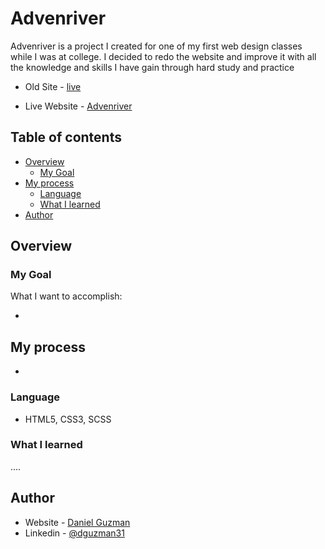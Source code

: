 # Advenriver

Advenriver is a project I created for one of my first web design classes while I was at college. I decided to redo the website and improve it with all the knowledge and skills I have gain through hard study and practice

- Old Site - [live](https://danielguzmanprojects.glitch.me/index.html)

- Live Website - [Advenriver](https://dannyguzman31.github.io/Advenriver/)

## Table of contents

- [Overview](#overview)
  - [My Goal](#my-goal)
- [My process](#my-process)
  - [Language](#language)
  - [What I learned](#what-i-learned)
- [Author](#author)


## Overview

### My Goal

What I want to accomplish:

- 


## My process

- 

### Language

- HTML5, CSS3, SCSS

### What I learned

....


## Author

- Website - [Daniel Guzman](https://guzdeveloper.com)
- Linkedin - [@dguzman31](https://www.linkedin.com/in/dguzman31/)
